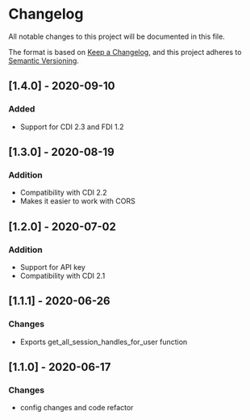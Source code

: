 # Changelog
All notable changes to this project will be documented in this file.

The format is based on [Keep a Changelog](https://keepachangelog.com/en/1.0.0/),
and this project adheres to [Semantic Versioning](https://semver.org/spec/v2.0.0.html).

## [1.4.0] - 2020-09-10
### Added
- Support for CDI 2.3 and FDI 1.2

## [1.3.0] - 2020-08-19
### Addition
- Compatibility with CDI 2.2
- Makes it easier to work with CORS

## [1.2.0] - 2020-07-02
### Addition
- Support for API key
- Compatibility with CDI 2.1

## [1.1.1] - 2020-06-26
### Changes
- Exports get_all_session_handles_for_user function

## [1.1.0] - 2020-06-17
### Changes
- config changes and code refactor